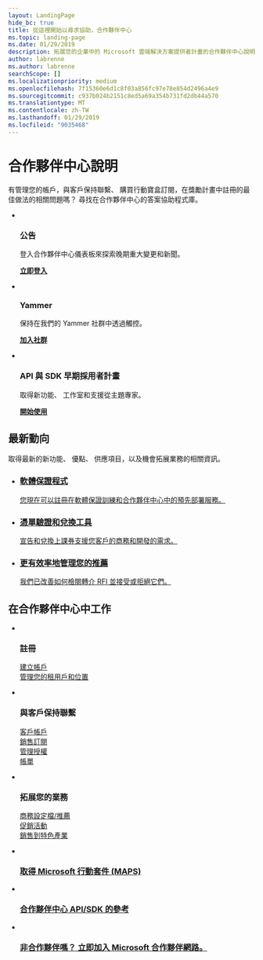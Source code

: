 ```yaml
---
layout: LandingPage
hide_bc: true
title: 從這裡開始以尋求協助，合作夥伴中心
ms.topic: landing-page
ms.date: 01/29/2019
description: 拓展您的企業中的 Microsoft 雲端解決方案提供者計畫的合作夥伴中心說明。 設定您的帳戶、 與客戶保持聯繫、 購買行動寶盒訂閱，以及在雲端解決方案提供者與 MPN 計畫的合作夥伴找到詳細資訊。 
author: labrenne
ms.author: labrenne
searchScope: []
ms.localizationpriority: medium
ms.openlocfilehash: 7f15360e6d1c8f03a856fc97e78e854d2496a4e9
ms.sourcegitcommit: c937b024b2151c8ed5a69a354b731fd2db44a570
ms.translationtype: MT
ms.contentlocale: zh-TW
ms.lasthandoff: 01/29/2019
ms.locfileid: "9035468"
---
```

# <a name="partner-center-help"></a>合作夥伴中心說明

有管理您的帳戶，與客戶保持聯繫、 購買行動寶盒訂閱，在獎勵計畫中註冊的最佳做法的相關問題嗎？ 尋找在合作夥伴中心的答案協助程式庫。


<ul id="products1" class="cardsF cols cols3 panelContent singlePanelContent">
    <li>
        <div class="cardSize">
            <div class="cardPadding">
                <div class="card">
                    <div class="cardImageOuter">
                        <div class="cardImage bgdAccent1">
                            <img alt="" src="images/message-icon.png" data-linktype="external">
                        </div>
                    </div>
                    <div class="cardText">
                        <h3>公告</h3>
                        <p>登入合作夥伴中心儀表板來探索晚期重大變更和新聞。</p>
                        <p><a href="https://partner.microsoft.com/pcv/announcements"><b>立即登入</b></a></p>
                    </div>
                </div>
            </div>
        </div>
    </li>
    <li>
        <div class="cardSize">
            <div class="cardPadding">
                <div class="card">
                    <div class="cardImageOuter">
                        <div class="cardImage bgdAccent1">
                            <img alt="" src="images/yammer-logo.png" data-linktype="external">
                        </div>
                    </div>
                    <div class="cardText">
                        <h3>Yammer</h3>
                        <p>保持在我們的 Yammer 社群中透過觸控。</p>
                        <p><a href="https://go.microsoft.com/fwlink/p/?linkid=851605"><b>加入社群</b></a></p>
                    </div>
                </div>
            </div>
        </div>
    </li>  
    <li>
        <div class="cardSize">
            <div class="cardPadding">
                <div class="card">
                    <div class="cardImageOuter">
                        <div class="cardImage">
                            <img alt="" src="images/i_api.png" data-linktype="external">
                        </div>
                    </div>
                    <div class="cardText">
                        <h3>API 與 SDK 早期採用者計畫</h3>
                        <p>取得新功能、 工作室和支援從主題專家。</p>
                        <p><a href="/partner-center/develop/early-adopter-program"><b>開始使用</b></a></p>
                    </div>
                </div>
            </div>
        </div>
    </li>    
</ul>

<h2>最新動向</h2>
<p>取得最新的新功能、 優點、 供應項目，以及機會拓展業務的相關資訊。</p>
<ul id="products1" class="cardsZ cols cols3 panelContent singlePanelContent">
    <li>
        <div class="cardSize">
            <div class="cardPadding">
                <div class="card">
                    <div class="cardText"><a href="/partner-center/software-assurance-lp">
                        <h3>軟體保證程式</h3>
                        <p>您現在可以註冊在軟體保證訓練和合作夥伴中心中的預先部署服務。</p></a>
                    </div>
                </div>
            </div>
        </div>
    </li>
    <li>
        <div class="cardSize">
            <div class="cardPadding">
                <div class="card">
                    <div class="cardText"><a href="/partner-center/voucher-validation-tool">
                        <h3>憑單驗證和兌換工具</h3>
                        <p>宣告和兌換上課券支援您客戶的商務和開發的需求。</p></a>
                    </div>
                </div>
            </div>
        </div>
    </li>
    <li>
        <div class="cardSize">
            <div class="cardPadding">
                <div class="card">
                    <div class="cardText"><a href="/partner-center/responding-to-referrals#new-referrals">
                        <h3>更有效率地管理您的推薦</h3>
                        <p>我們已改善如何檢閱轉介 RFI 並接受或拒絕它們。</p></a>
                    </div>
                </div>
            </div>
        </div>
    </li>       
</ul>


<h2>在合作夥伴中心中工作</h2>

<ul id="products1" class="cardsC cols cols3 panelContent singlePanelContent">
    <li>
        <div class="cardSize">
            <div class="cardPadding">
                <div class="card">
                    <div class="cardImageOuter">
                        <div class="cardImage bgdAccent1">
                            <img alt="" src="https://docs.microsoft.com/media/illustrations/sql-get-started-understand.svg" data-linktype="external">
                        </div>
                    </div>
                    <div class="cardText">
                        <h3>註冊</h3>
                        <p><a href="/partner-center/mpn-create-a-partner-center-account">建立帳戶</a><br /><a href="/partner-center/azure-active-directory-tenants-and-partner-center">管理您的租用戶和位置</a></p>
                    </div>
                </div>
            </div>
        </div>
    </li>
    <li>
        <div class="cardSize">
            <div class="cardPadding">
                <div class="card">
                    <div class="cardImageOuter">
                        <div class="cardImage bgdAccent1">
                            <img alt="" src="https://docs.microsoft.com/media/illustrations/virtualization-hperv-server-community.svg" data-linktype="external">
                        </div>
                    </div>
                    <div class="cardText">
                        <h3>與客戶保持聯繫</h3>
                        <p><a href="/partner-center/customer-accounts">客戶帳戶</a><br /><a href="/partner-center/customer-subscriptions">銷售訂閱</a><br /><a href="/partner-center/assign-licenses-to-users">管理授權</a><br /><a href="/partner-center/billing">帳單</a></p>
                    </div>
                </div>
            </div>
        </div>
    </li>
    <li>
        <div class="cardSize">
            <div class="cardPadding">
                <div class="card">
                    <div class="cardImageOuter">
                        <div class="cardImage bgdAccent1">
                            <img alt="" src="https://docs.microsoft.com/media/illustrations/biztalk-get-started-scenarios.svg" data-linktype="external">
                        </div>
                    </div>
                    <div class="cardText">
                        <h3>拓展您的業務</h3>
                        <p><a href="/partner-center/referrals">商務設定檔/推薦</a><br /><a href="/partner-center/promotions">促銷活動</a><br /><a href="/partner-center/get-special-pricing-for-offers">銷售到特色產業</a></p>
                    </div>
                </div>
            </div>
        </div>
    </li>
</ul>




<ul id="products2" class="cardsY cols cols3 panelContent singlePanelContent">
    <li>
        <div class="cardSize">
            <div class="cardPadding">
                <div class="card">
                    <div class="cardImageOuter">
                        <div class="cardImage bgdAccent1">
                            <img alt="" src="https://docs.microsoft.com/media/common/i_get-started.svg" data-linktype="external">
                        </div>
                    </div>
                    <div class="cardText">
                        <h3><a href="/partner-center/mpn-get-action-pack">取得 Microsoft 行動套件 (MAPS)</a></h3>
                    </div>
                </div>
            </div>
        </div>
    </li>
    <li>
        <div class="cardSize">
            <div class="cardPadding">
                <div class="card">
                    <div class="cardImageOuter">
                        <div class="cardImage bgdAccent1">
                            <img alt="" src="https://docs.microsoft.com/media/common/i_api-reference.svg" data-linktype="external">
                        </div>
                    </div>                
                    <div class="cardText">
                        <h3><a href="/partner-center/develop/">合作夥伴中心 API/SDK 的參考</a></h3>
                    </div>
                </div>
            </div>
        </div>
    </li>
    <li>
        <div class="cardSize">
            <div class="cardPadding">
                <div class="card">
                    <div class="cardImageOuter">
                        <div class="cardImage bgdAccent1">
                            <img alt="" src="https://docs.microsoft.com//media/common/i_benefits.svg" data-linktype="external">
                        </div>
                    </div>
                    <div class="cardText">
                        <h3><a href="https://partners.microsoft.com/PartnerProgram/simplifiedenrollment.aspx">非合作夥伴嗎？ 立即加入 Microsoft 合作夥伴網路。</a></h3>
                    </div>
                </div>
            </div>
        </div>
    </li>    
</ul>

